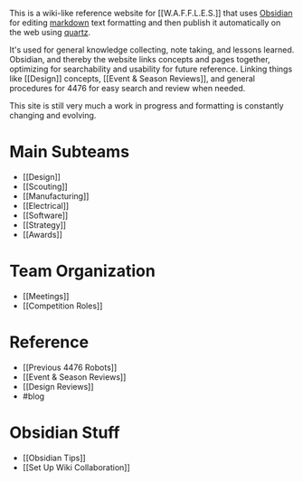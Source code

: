 This is a wiki-like reference website for [[W.A.F.F.L.E.S.]] that uses [Obsidian](https://obsidian.md/) for editing [markdown](https://en.wikipedia.org/wiki/Markdown) text formatting and then publish it automatically on the web using [quartz](https://github.com/jackyzha0/quartz).

It's used for general knowledge collecting, note taking, and lessons learned. Obsidian, and thereby the website links concepts and pages together, optimizing for searchability and usability for future reference. Linking things like [[Design]] concepts, [[Event & Season Reviews]], and general procedures for 4476 for easy search and review when needed.

This site is still very much a work in progress and formatting is constantly changing and evolving.

# Main Subteams

- [[Design]]
- [[Scouting]]
- [[Manufacturing]]
- [[Electrical]]
- [[Software]]
- [[Strategy]]
- [[Awards]]

# Team Organization

- [[Meetings]]
- [[Competition Roles]]

# Reference

- [[Previous 4476 Robots]]
- [[Event & Season Reviews]]
- [[Design Reviews]]
- #blog 
# Obsidian Stuff

- [[Obsidian Tips]]
- [[Set Up Wiki Collaboration]]


